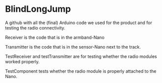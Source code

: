 # BlindLongJump

A github with all the (final) Arduino code we used for the product and for testing the radio connectivity.

Receiver is the code that is in the armband-Nano

Transmitter is the code that is in the sensor-Nano next to the track.

TestReceiver and testTransmitter are for testing whether the radio modules worked properly.

TestComponent tests whether the radio module is properly attached to the Nano.
